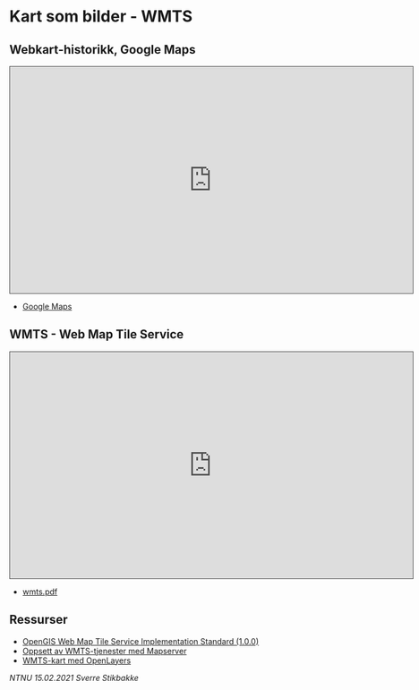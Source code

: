 # Kart som bilder - WMTS


## Webkart-historikk, Google Maps

<iframe src="https://ntnu.cloud.panopto.eu/Panopto/Pages/Embed.aspx?id=0867a701-9ff4-4a50-9fba-acd0012a2e49&autoplay=false&offerviewer=true&showtitle=true&showbrand=false&start=0&interactivity=all" height="405" width="720" style="border: 1px solid #464646;" allowfullscreen allow="autoplay"></iframe>

- [Google Maps](https://slides.com/sverres/geo2311-google-maps-43/fullscreen)

## WMTS - Web Map Tile Service

<iframe src="https://ntnu.cloud.panopto.eu/Panopto/Pages/Embed.aspx?id=f83fd3e4-7445-4c0b-8a4a-acd00120df2f&autoplay=false&offerviewer=true&showtitle=true&showbrand=false&start=0&interactivity=all" height="405" width="720" style="border: 1px solid #464646;" allowfullscreen allow="autoplay"></iframe>

- [wmts.pdf](docs/wmts.pdf)


## Ressurser

- [OpenGIS Web Map Tile Service Implementation Standard (1.0.0)](https://www.ogc.org/standards/wmts)
- [Oppsett av WMTS-tjenester med Mapserver](wmts-tjenester)
- [WMTS-kart med OpenLayers](../openlayers)

_NTNU 15.02.2021 Sverre Stikbakke_
